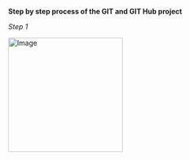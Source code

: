 **Step by step process of the GIT and GIT Hub project**


*Step 1*


<img width="232" alt="Image" src="https://github.com/user-attachments/assets/4d3f944d-8ad3-42c6-b431-5fa179217fb3" />

